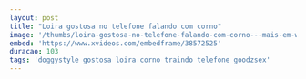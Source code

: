 ```yaml
---
layout: post
title: "Loira gostosa no telefone falando com corno"
image: '/thumbs/loira-gostosa-no-telefone-falando-com-corno---mais-em-www-goodzsex-tk.jpg'
embed: 'https://www.xvideos.com/embedframe/38572525'
duracao: 103
tags: 'doggystyle gostosa loira corno traindo telefone goodzsex'
---
```


